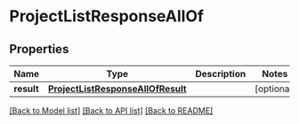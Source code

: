 # ProjectListResponseAllOf


## Properties
Name | Type | Description | Notes
------------ | ------------- | ------------- | -------------
**result** | [**ProjectListResponseAllOfResult**](ProjectListResponseAllOfResult.md) |  | [optional] 

[[Back to Model list]](../README.md#documentation-for-models) [[Back to API list]](../README.md#documentation-for-api-endpoints) [[Back to README]](../README.md)


